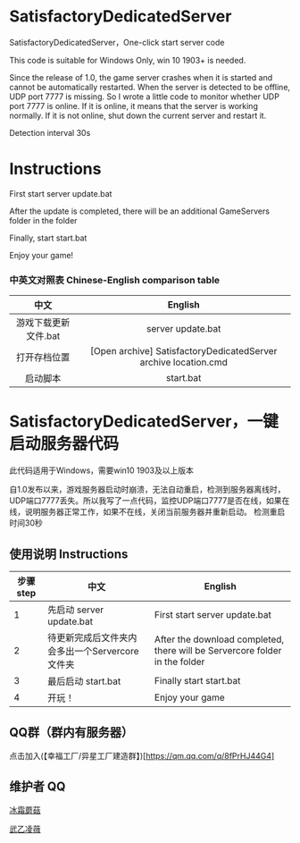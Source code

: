# SatisfactoryDedicatedServer
SatisfactoryDedicatedServer，One-click start server code

This code is suitable for Windows Only, win 10 1903+ is needed.

Since the release of 1.0, the game server crashes when it is started and cannot be automatically restarted. When the server is detected to be offline, UDP port 7777 is missing. So I wrote a little code to monitor whether UDP port 7777 is online. If it is online, it means that the server is working normally. If it is not online, shut down the current server and restart it.

Detection interval 30s

# Instructions

First start server update.bat

After the update is completed, there will be an additional GameServers folder in the folder

Finally, start start.bat

Enjoy your game!

### 中英文对照表 Chinese-English comparison table

| 中文 | English |
|:---:|:---:|
| 游戏下载更新文件.bat | server update.bat |
| 打开存档位置 | [Open archive] SatisfactoryDedicatedServer archive location.cmd |
| 启动脚本| start.bat |

# SatisfactoryDe​​dicatedServer，一键启动服务器代码

此代码适用于Windows，需要win10 1903及以上版本

自1.0发布以来，游戏服务器启动时崩溃，无法自动重启，检测到服务器离线时，UDP端口7777丢失。所以我写了一点代码，监控UDP端口7777是否在线，如果在线，说明服务器正常工作，如果不在线，关闭当前服务器并重新启动。
检测重启时间30秒

## 使用说明 Instructions

| 步骤step | 中文| English |
|---|---|---|
| 1 |先启动 server update.bat|First start server update.bat|
| 2 |待更新完成后文件夹内会多出一个Servercore文件夹|After the download completed, there will be Servercore folder in the folder|
| 3 | 最后启动 start.bat|Finally start start.bat|
| 4 | 开玩！ | Enjoy your game |

## QQ群（群内有服务器）

点击加入(【幸福工厂/异星工厂建造群】)[https://qm.qq.com/q/8fPrHJ44G4]

## 维护者 QQ

[冰霜蘑菇](https://wpa.qq.com/msgrd?v=3&uin=1056484009&site=qq&menu=yes)

[武乙凌薇](https://wpa.qq.com/msgrd?v=3&uin=2037466993&site=qq&menu=yes)